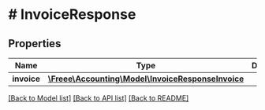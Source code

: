 # # InvoiceResponse

## Properties

Name | Type | Description | Notes
------------ | ------------- | ------------- | -------------
**invoice** | [**\Freee\Accounting\Model\InvoiceResponseInvoice**](InvoiceResponseInvoice.md) |  |

[[Back to Model list]](../../README.md#models) [[Back to API list]](../../README.md#endpoints) [[Back to README]](../../README.md)
